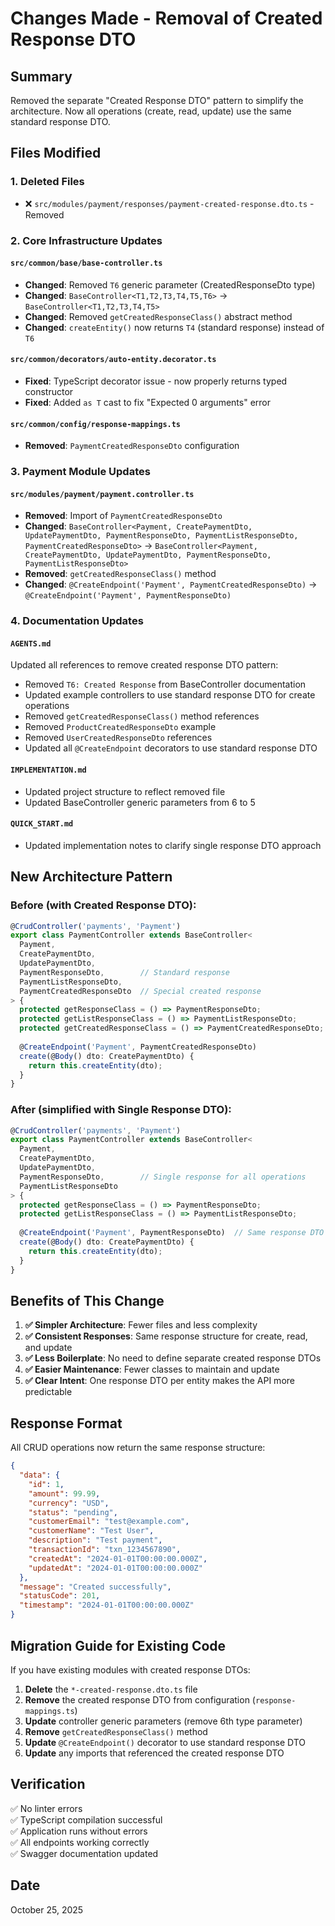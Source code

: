 # Changes Made - Removal of Created Response DTO

## Summary

Removed the separate "Created Response DTO" pattern to simplify the architecture. Now all operations (create, read, update) use the same standard response DTO.

## Files Modified

### 1. **Deleted Files**
- ❌ `src/modules/payment/responses/payment-created-response.dto.ts` - Removed

### 2. **Core Infrastructure Updates**

#### `src/common/base/base-controller.ts`
- **Changed**: Removed `T6` generic parameter (CreatedResponseDto type)
- **Changed**: `BaseController<T1,T2,T3,T4,T5,T6>` → `BaseController<T1,T2,T3,T4,T5>`
- **Changed**: Removed `getCreatedResponseClass()` abstract method
- **Changed**: `createEntity()` now returns `T4` (standard response) instead of `T6`

#### `src/common/decorators/auto-entity.decorator.ts`
- **Fixed**: TypeScript decorator issue - now properly returns typed constructor
- **Fixed**: Added `as T` cast to fix "Expected 0 arguments" error

#### `src/common/config/response-mappings.ts`
- **Removed**: `PaymentCreatedResponseDto` configuration

### 3. **Payment Module Updates**

#### `src/modules/payment/payment.controller.ts`
- **Removed**: Import of `PaymentCreatedResponseDto`
- **Changed**: `BaseController<Payment, CreatePaymentDto, UpdatePaymentDto, PaymentResponseDto, PaymentListResponseDto, PaymentCreatedResponseDto>` 
  → `BaseController<Payment, CreatePaymentDto, UpdatePaymentDto, PaymentResponseDto, PaymentListResponseDto>`
- **Removed**: `getCreatedResponseClass()` method
- **Changed**: `@CreateEndpoint('Payment', PaymentCreatedResponseDto)` → `@CreateEndpoint('Payment', PaymentResponseDto)`

### 4. **Documentation Updates**

#### `AGENTS.md`
Updated all references to remove created response DTO pattern:
- Removed `T6: Created Response` from BaseController documentation
- Updated example controllers to use standard response DTO for create operations
- Removed `getCreatedResponseClass()` method references
- Removed `ProductCreatedResponseDto` example
- Removed `UserCreatedResponseDto` references
- Updated all `@CreateEndpoint` decorators to use standard response DTO

#### `IMPLEMENTATION.md`
- Updated project structure to reflect removed file
- Updated BaseController generic parameters from 6 to 5

#### `QUICK_START.md`
- Updated implementation notes to clarify single response DTO approach

## New Architecture Pattern

### Before (with Created Response DTO):
```typescript
@CrudController('payments', 'Payment')
export class PaymentController extends BaseController<
  Payment,
  CreatePaymentDto,
  UpdatePaymentDto,
  PaymentResponseDto,        // Standard response
  PaymentListResponseDto,
  PaymentCreatedResponseDto  // Special created response
> {
  protected getResponseClass = () => PaymentResponseDto;
  protected getListResponseClass = () => PaymentListResponseDto;
  protected getCreatedResponseClass = () => PaymentCreatedResponseDto;
  
  @CreateEndpoint('Payment', PaymentCreatedResponseDto)
  create(@Body() dto: CreatePaymentDto) {
    return this.createEntity(dto);
  }
}
```

### After (simplified with Single Response DTO):
```typescript
@CrudController('payments', 'Payment')
export class PaymentController extends BaseController<
  Payment,
  CreatePaymentDto,
  UpdatePaymentDto,
  PaymentResponseDto,        // Single response for all operations
  PaymentListResponseDto
> {
  protected getResponseClass = () => PaymentResponseDto;
  protected getListResponseClass = () => PaymentListResponseDto;
  
  @CreateEndpoint('Payment', PaymentResponseDto)  // Same response DTO
  create(@Body() dto: CreatePaymentDto) {
    return this.createEntity(dto);
  }
}
```

## Benefits of This Change

1. **✅ Simpler Architecture**: Fewer files and less complexity
2. **✅ Consistent Responses**: Same response structure for create, read, and update
3. **✅ Less Boilerplate**: No need to define separate created response DTOs
4. **✅ Easier Maintenance**: Fewer classes to maintain and update
5. **✅ Clear Intent**: One response DTO per entity makes the API more predictable

## Response Format

All CRUD operations now return the same response structure:

```json
{
  "data": {
    "id": 1,
    "amount": 99.99,
    "currency": "USD",
    "status": "pending",
    "customerEmail": "test@example.com",
    "customerName": "Test User",
    "description": "Test payment",
    "transactionId": "txn_1234567890",
    "createdAt": "2024-01-01T00:00:00.000Z",
    "updatedAt": "2024-01-01T00:00:00.000Z"
  },
  "message": "Created successfully",
  "statusCode": 201,
  "timestamp": "2024-01-01T00:00:00.000Z"
}
```

## Migration Guide for Existing Code

If you have existing modules with created response DTOs:

1. **Delete** the `*-created-response.dto.ts` file
2. **Remove** the created response DTO from configuration (`response-mappings.ts`)
3. **Update** controller generic parameters (remove 6th type parameter)
4. **Remove** `getCreatedResponseClass()` method
5. **Update** `@CreateEndpoint()` decorator to use standard response DTO
6. **Update** any imports that referenced the created response DTO

## Verification

✅ No linter errors  
✅ TypeScript compilation successful  
✅ Application runs without errors  
✅ All endpoints working correctly  
✅ Swagger documentation updated

## Date
October 25, 2025

